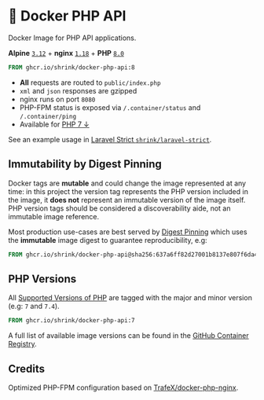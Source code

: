 # :whale: Docker PHP API

Docker Image for PHP API applications.

**Alpine** [`3.12`][alpine-3.12] + **nginx** [`1.18`][nginx-1.18] +
**PHP** [`8.0`][php-8.0]

```dockerfile
FROM ghcr.io/shrink/docker-php-api:8
```

* **All** requests are routed to `public/index.php`
* `xml` and `json` responses are gzipped
* nginx runs on port `8080`
* PHP-FPM status is exposed via `/.container/status` and `/.container/ping`
* Available for [PHP 7 &darr;](#php-versions)

See an example usage in
[Laravel Strict `shrink/laravel-strict`][shrink/laravel-strict].

## Immutability by Digest Pinning

Docker tags are **mutable** and could change the image represented at any time:
in this project the version tag represents the PHP version included in the
image, it **does not** represent an immutable version of the image itself. PHP
version tags should be considered a discoverability aide, not an immutable image
reference.

Most production use-cases are best served by
[Digest Pinning][docker-digest-pinning] which uses the **immutable** image
digest to guarantee reproducibility, e.g:

```dockerfile
FROM ghcr.io/shrink/docker-php-api@sha256:637a6ff82d27001b8137e807f6da49d2a8c6d1e234e757945454069ebdec0720
```

## PHP Versions

All [Supported Versions of PHP][php/supported-versions] are tagged with the
major and minor version (e.g: `7` and `7.4`).

```dockerfile
FROM ghcr.io/shrink/docker-php-api:7
```

A full list of available image versions can be found in
the [GitHub Container Registry][ghcr/shrink/docker-php-api].

## Credits

Optimized PHP-FPM configuration based on
[TrafeX/docker-php-nginx][TrafeX/docker-php-nginx].

[TrafeX/docker-php-nginx]: https://github.com/TrafeX/docker-php-nginx
[alpine-3.12]: https://alpinelinux.org/posts/Alpine-3.12.0-released.html
[nginx-1.18]: http://nginx.org/en/CHANGES-1.18
[php-8.0]: https://www.php.net/ChangeLog-8.php#PHP_8_0
[shrink/laravel-strict]: https://github.com/shrink/laravel-strict
[docker-digest-pinning]: https://docs.docker.com/engine/reference/commandline/pull/#pull-an-image-by-digest-immutable-identifier
[ghcr/shrink/docker-php-api]: https://github.com/users/shrink/packages/container/package/docker-php-api
[php/supported-versions]: https://www.php.net/supported-versions.php

